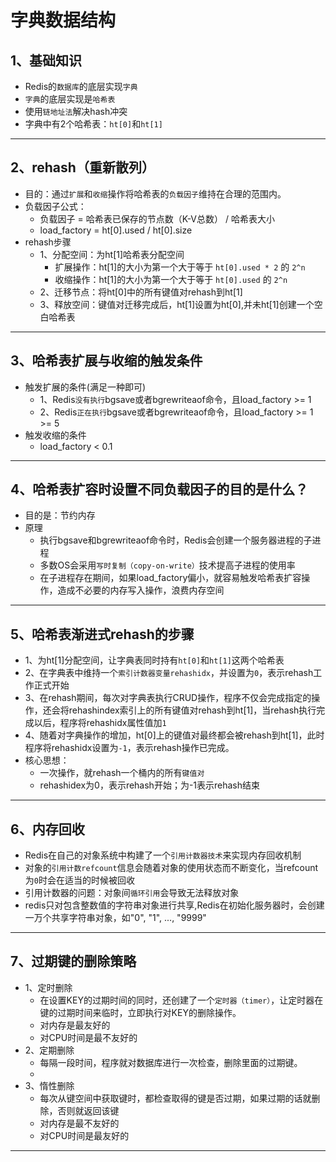 # 字典数据结构

## 1、基础知识
* Redis的`数据库`的底层实现`字典`
* `字典`的底层实现是`哈希表`
* 使用`链地址法`解决hash冲突
* 字典中有2个哈希表：`ht[0]`和`ht[1]`
---
## 2、rehash（重新散列）
* 目的：通过`扩展`和`收缩`操作将哈希表的`负载因子`维持在合理的范围内。
* 负载因子公式：
  * 负载因子 = 哈希表已保存的节点数（K-V总数） / 哈希表大小
  * load_factory = ht[0].used / ht[0].size
* rehash步骤
  * 1、分配空间：为ht[1]哈希表分配空间
    * 扩展操作：ht[1]的大小为第一个大于等于 `ht[0].used * 2` 的 `2^n`
    * 收缩操作：ht[1]的大小为第一个大于等于 `ht[0].used` 的 `2^n`
  * 2、迁移节点：将ht[0]中的所有键值对rehash到ht[1]
  * 3、释放空间：键值对迁移完成后，ht[1]设置为ht[0],并未ht[1]创建一个空白哈希表
---
## 3、哈希表扩展与收缩的触发条件
* 触发扩展的条件(满足一种即可)
  * 1、Redis`没有执行`bgsave或者bgrewriteaof命令，且load_factory >= 1
  * 2、Redis`正在执行`bgsave或者bgrewriteaof命令，且load_factory >= 1 >= 5
* 触发收缩的条件
  * load_factory < 0.1
---
## 4、哈希表扩容时设置不同负载因子的目的是什么？
  * 目的是：节约内存
  * 原理
    * 执行bgsave和bgrewriteaof命令时，Redis会创建一个服务器进程的子进程
    * 多数OS会采用`写时复制（copy-on-write）`技术提高子进程的使用率
    * 在子进程存在期间，如果load_factory偏小，就容易触发哈希表扩容操作，造成不必要的内存写入操作，浪费内存空间
---
## 5、哈希表渐进式rehash的步骤
* 1、为ht[1]分配空间，让字典表同时持有`ht[0]`和`ht[1]`这两个哈希表
* 2、在字典表中维持一个`索引计数器变量rehashidx`，并设置为`0`，表示rehash工作正式开始
* 3、在rehash期间，每次对字典表执行CRUD操作，程序不仅会完成指定的操作，还会将rehashindex索引上的所有键值对rehash到ht[1]，当rehash执行完成以后，程序将rehashidx属性值加`1`
* 4、随着对字典操作的增加，ht[0]上的键值对最终都会被rehash到ht[1]，此时程序将rehashidx设置为`-1`，表示rehash操作已完成。
* 核心思想：
  * 一次操作，就rehash一个桶内的所有`键值对`
  * rehashidex为0，表示rehash开始；为-1表示rehash结束
---
## 6、内存回收
* Redis在自己的对象系统中构建了一个`引用计数器技术`来实现内存回收机制
* 对象的`引用计数refcount`信息会随着对象的使用状态而不断变化，当refcount为`0`时会在适当的时候被回收
* 引用计数器的问题：对象间`循环引用`会导致无法释放对象
* redis只对包含整数值的字符串对象进行共享,Redis在初始化服务器时，会创建一万个共享字符串对象，如"0", "1", ..., "9999"
---
## 7、过期键的删除策略
* 1、定时删除
  * 在设置KEY的过期时间的同时，还创建了一个`定时器（timer）`，让定时器在键的过期时间来临时，立即执行对KEY的删除操作。
  * 对内存是最友好的
  * 对CPU时间是最不友好的
* 2、定期删除
  * 每隔一段时间，程序就对数据库进行一次检查，删除里面的过期键。
  * 
* 3、惰性删除
  * 每次从键空间中获取键时，都检查取得的键是否过期，如果过期的话就删除，否则就返回该键
  * 对内存是最不友好的
  * 对CPU时间是最友好的
--- 
